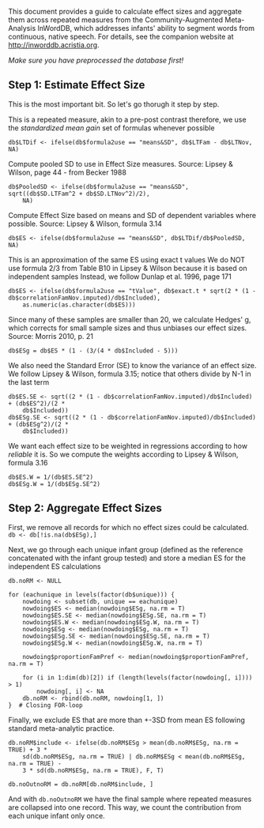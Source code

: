 This document provides a guide to calculate effect sizes and aggregate them across repeated measures from the Community-Augmented Meta-Analysis InWordDB, which addresses infants' ability to segment words from continuous, native speech. For details, see the companion website at [<http://inworddb.acristia.org>](http://inworddb.acristia.or).

*Make sure you have preprocessed the database first!*

Step 1: Estimate Effect Size
----------------------------

This is the most important bit. So let's go thorugh it step by step.

This is a repeated measure, akin to a pre-post contrast therefore, we use the *standardized mean gain* set of formulas whenever possible

``` {.r}
db$LTDif <- ifelse(db$formula2use == "means&SD", db$LTFam - db$LTNov, NA)
```

Compute pooled SD to use in Effect Size measures. Source: Lipsey & Wilson, page 44 - from Becker 1988

``` {.r}
db$PooledSD <- ifelse(db$formula2use == "means&SD", sqrt((db$SD.LTFam^2 + db$SD.LTNov^2)/2), 
    NA)
```

Compute Effect Size based on means and SD of dependent variables where possible. Source: Lipsey & Wilson, formula 3.14

``` {.r}
db$ES <- ifelse(db$formula2use == "means&SD", db$LTDif/db$PooledSD, NA)
```

This is an approximation of the same ES using exact t values We do NOT use formula 2/3 from Table B10 in Lipsey & Wilson because it is based on independent samples Instead, we follow Dunlap et al. 1996, page 171

``` {.r}
db$ES <- ifelse(db$formula2use == "tValue", db$exact.t * sqrt(2 * (1 - db$correlationFamNov.imputed)/db$Included), 
    as.numeric(as.character(db$ES)))
```

Since many of these samples are smaller than 20, we calculate Hedges' g, which corrects for small sample sizes and thus unbiases our effect sizes. Source: Morris 2010, p. 21

``` {.r}
db$ESg = db$ES * (1 - (3/(4 * db$Included - 5)))
```

We also need the Standard Error (SE) to know the variance of an effect size. We follow Lipsey & Wilson, formula 3.15; notice that others divide by N-1 in the last term

``` {.r}
db$ES.SE <- sqrt((2 * (1 - db$correlationFamNov.imputed)/db$Included) + (db$ES^2)/(2 * 
    db$Included))
db$ESg.SE <- sqrt((2 * (1 - db$correlationFamNov.imputed)/db$Included) + (db$ESg^2)/(2 * 
    db$Included))
```

We want each effect size to be weighted in regressions according to how *reliable* it is. So we compute the weights according to Lipsey & Wilson, formula 3.16

``` {.r}
db$ES.W = 1/(db$ES.SE^2)
db$ESg.W = 1/(db$ESg.SE^2)
```

Step 2: Aggregate Effect Sizes
------------------------------

First, we remove all records for which no effect sizes could be calculated. `db <- db[!is.na(db$ESg),]`

Next, we go through each unique infant group (defined as the reference concatenated with the infant group tested) and store a median ES for the independent ES calculations

``` {.r}
db.noRM <- NULL

for (eachunique in levels(factor(db$unique))) {
    nowdoing <- subset(db, unique == eachunique)
    nowdoing$ES <- median(nowdoing$ESg, na.rm = T)
    nowdoing$ES.SE <- median(nowdoing$ESg.SE, na.rm = T)
    nowdoing$ES.W <- median(nowdoing$ESg.W, na.rm = T)
    nowdoing$ESg <- median(nowdoing$ESg, na.rm = T)
    nowdoing$ESg.SE <- median(nowdoing$ESg.SE, na.rm = T)
    nowdoing$ESg.W <- median(nowdoing$ESg.W, na.rm = T)
    
    nowdoing$proportionFamPref <- median(nowdoing$proportionFamPref, na.rm = T)
    
    for (i in 1:dim(db)[2]) if (length(levels(factor(nowdoing[, i]))) > 1) 
        nowdoing[, i] <- NA
    db.noRM <- rbind(db.noRM, nowdoing[1, ])
}  # Closing FOR-loop
```

Finally, we exclude ES that are more than +-3SD from mean ES following standard meta-analytic practice.

``` {.r}
db.noRM$include <- ifelse(db.noRM$ESg > mean(db.noRM$ESg, na.rm = TRUE) + 3 * 
    sd(db.noRM$ESg, na.rm = TRUE) | db.noRM$ESg < mean(db.noRM$ESg, na.rm = TRUE) - 
    3 * sd(db.noRM$ESg, na.rm = TRUE), F, T)

db.noOutnoRM = db.noRM[db.noRM$include, ]
```

And with `db.noOutnoRM` we have the final sample where repeated measures are collapsed into one record. This way, we count the contribution from each unique infant only once.
